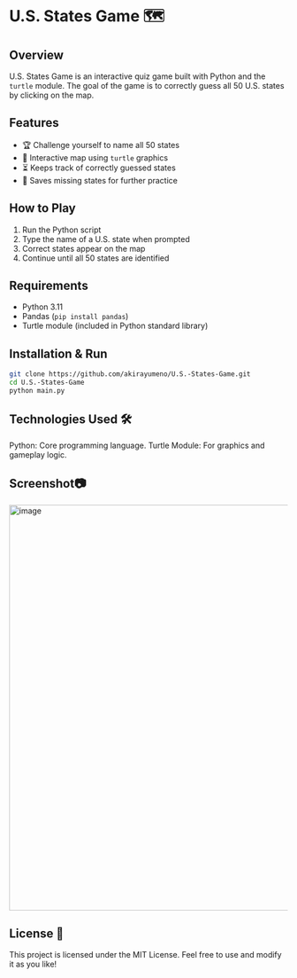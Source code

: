# U.S. States Game 🗺️

## Overview
U.S. States Game is an interactive quiz game built with Python and the `turtle` module. The goal of the game is to correctly guess all 50 U.S. states by clicking on the map.

## Features
- 🏆 Challenge yourself to name all 50 states  
- 📍 Interactive map using `turtle` graphics  
- ⏳ Keeps track of correctly guessed states  
- 📝 Saves missing states for further practice  

## How to Play
1. Run the Python script  
2. Type the name of a U.S. state when prompted  
3. Correct states appear on the map  
4. Continue until all 50 states are identified  

## Requirements
- Python 3.11 
- Pandas (`pip install pandas`)  
- Turtle module (included in Python standard library)  

## Installation & Run
```bash
git clone https://github.com/akirayumeno/U.S.-States-Game.git
cd U.S.-States-Game
python main.py
```

## Technologies Used 🛠
Python: Core programming language.
Turtle Module: For graphics and gameplay logic.

## Screenshot📷
<img width="732" alt="image" src="https://github.com/user-attachments/assets/f4db48e8-1b9b-44f7-a873-4cc1734f8d9f" />

## License 📜
This project is licensed under the MIT License. Feel free to use and modify it as you like!
